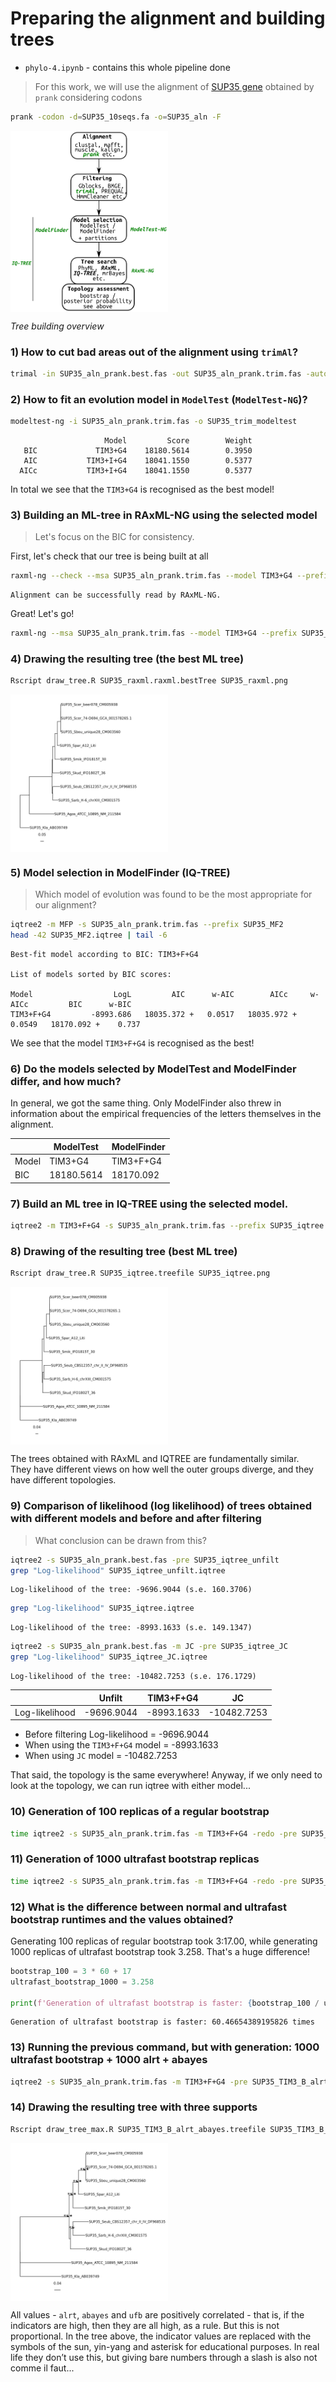 # Preparing the alignment and building trees

- `phylo-4.ipynb` - contains this whole pipeline done

> For this work, we will use the alignment of [SUP35 gene](https://www.yeastgenome.org/locus/S000002579) obtained by `prank` considering codons
```bash
prank -codon -d=SUP35_10seqs.fa -o=SUP35_aln -F
```

<div style='justify-content: center'>
<img src="https://github.com/iliapopov17/BI-Phylogenetics/blob/main/4%20-%20Trees/imgs/tree_building_overview.png" align='center', width="50%">
</div>

_Tree building overview_

### 1) How to cut bad areas out of the alignment using `trimAl`?

```bash
trimal -in SUP35_aln_prank.best.fas -out SUP35_aln_prank.trim.fas -automated1
```

### 2) How to fit an evolution model in `ModelTest` (`ModelTest-NG`)?

```bash
modeltest-ng -i SUP35_aln_prank.trim.fas -o SUP35_trim_modeltest
```

```
                     Model         Score        Weight
   BIC             TIM3+G4    18180.5614        0.3950
   AIC           TIM3+I+G4    18041.1550        0.5377
  AICc           TIM3+I+G4    18041.1550        0.5377
```

In total we see that the `TIM3+G4` is recognised as the best model!

### 3) Building an ML-tree in RAxML-NG using the selected model
> Let's focus on the BIC for consistency.

First, let's check that our tree is being built at all

```bash
raxml-ng --check --msa SUP35_aln_prank.trim.fas --model TIM3+G4 --prefix SUP35_raxml_test
```

```
Alignment can be successfully read by RAxML-NG.
````

Great! Let's go!

```bash
raxml-ng --msa SUP35_aln_prank.trim.fas --model TIM3+G4 --prefix SUP35_raxml --threads 2 --seed 222 --outgroup SUP35_Kla_AB039749
```

### 4) Drawing the resulting tree (the best ML tree)

```bash
Rscript draw_tree.R SUP35_raxml.raxml.bestTree SUP35_raxml.png
```

<div style='justify-content: center'>
<img src="https://github.com/iliapopov17/BI-Phylogenetics/blob/main/4%20-%20Trees/imgs/SUP35_raxml.png" align='center', width="50%">
</div>

### 5) Model selection in ModelFinder (IQ-TREE)
> Which model of evolution was found to be the most appropriate for our alignment?

```bash
iqtree2 -m MFP -s SUP35_aln_prank.trim.fas --prefix SUP35_MF2
head -42 SUP35_MF2.iqtree | tail -6
```
```
Best-fit model according to BIC: TIM3+F+G4

List of models sorted by BIC scores: 

Model                  LogL         AIC      w-AIC        AICc     w-AICc         BIC      w-BIC
TIM3+F+G4         -8993.686   18035.372 +   0.0517   18035.972 +   0.0549   18170.092 +    0.737
```

We see that the model `TIM3+F+G4` is recognised as the best!

### 6) Do the models selected by ModelTest and ModelFinder differ, and how much?<br>
In general, we got the same thing. Only ModelFinder also threw in information about the empirical frequencies of the letters themselves in the alignment.

|    |ModelTest|ModelFinder|
|----|---------|-----------|
|Model|TIM3+G4|TIM3+F+G4|
|BIC|18180.5614|18170.092|

### 7) Build an ML tree in IQ-TREE using the selected model.

```bash
iqtree2 -m TIM3+F+G4 -s SUP35_aln_prank.trim.fas --prefix SUP35_iqtree
```

### 8) Drawing of the resulting tree (best ML tree)

```bash
Rscript draw_tree.R SUP35_iqtree.treefile SUP35_iqtree.png
```

<div style='justify-content: center'>
<img src="https://github.com/iliapopov17/BI-Phylogenetics/blob/main/4%20-%20Trees/imgs/SUP35_iqtree.png" align='center', width="50%">
</div>

The trees obtained with RAxML and IQTREE are fundamentally similar.<br>
They have different views on how well the outer groups diverge, and they have different topologies.

### 9) Comparison of likelihood (log likelihood) of trees obtained with different models and before and after filtering
>What conclusion can be drawn from this?

```bash
iqtree2 -s SUP35_aln_prank.best.fas -pre SUP35_iqtree_unfilt
grep "Log-likelihood" SUP35_iqtree_unfilt.iqtree
```

```
Log-likelihood of the tree: -9696.9044 (s.e. 160.3706)
```

```bash
grep "Log-likelihood" SUP35_iqtree.iqtree
```

```
Log-likelihood of the tree: -8993.1633 (s.e. 149.1347)
```

```bash
iqtree2 -s SUP35_aln_prank.best.fas -m JC -pre SUP35_iqtree_JC
grep "Log-likelihood" SUP35_iqtree_JC.iqtree
```

```
Log-likelihood of the tree: -10482.7253 (s.e. 176.1729)
```

|              |Unfilt|TIM3+F+G4|JC|
|--------------|------|---------|--|
|Log-likelihood|-9696.9044|-8993.1633|-10482.7253|

- Before filtering Log-likelihood = -9696.9044
- When using the `TIM3+F+G4` model = -8993.1633
- When using `JC` model = -10482.7253<br>

That said, the topology is the same everywhere! Anyway, if we only need to look at the topology, we can run iqtree with either model...

### 10) Generation of 100 replicas of a regular bootstrap

```bash
time iqtree2 -s SUP35_aln_prank.trim.fas -m TIM3+F+G4 -redo -pre SUP35_TIM3_b -b 100
```

### 11) Generation of 1000 ultrafast bootstrap replicas

```bash
time iqtree2 -s SUP35_aln_prank.trim.fas -m TIM3+F+G4 -redo -pre SUP35_TIM3_ufb -bb 1000
```

### 12) What is the difference between normal and ultrafast bootstrap runtimes and the values obtained?

Generating 100 replicas of regular bootstrap took 3:17.00, while generating 1000 replicas of ultrafast bootstrap took 3.258. That's a huge difference!

```python
bootstrap_100 = 3 * 60 + 17
ultrafast_bootstrap_1000 = 3.258

print(f'Generation of ultrafast bootstrap is faster: {bootstrap_100 / ultrafast_bootstrap_1000} times')
```

```
Generation of ultrafast bootstrap is faster: 60.46654389195826 times
```

### 13) Running the previous command, but with generation: 1000 ultrafast bootstrap + 1000 alrt + abayes

```bash
iqtree2 -s SUP35_aln_prank.trim.fas -m TIM3+F+G4 -pre SUP35_TIM3_B_alrt_abayes -bb 1000 -alrt 1000 -abayes
```

### 14) Drawing the resulting tree with three supports

```bash
Rscript draw_tree_max.R SUP35_TIM3_B_alrt_abayes.treefile SUP35_TIM3_B_alrt_abayes.png
```

<div style='justify-content: center'>
<img src="https://github.com/iliapopov17/BI-Phylogenetics/blob/main/4%20-%20Trees/imgs/SUP35_TIM3_B_alrt_abayes.png" align='center', width="50%">
</div>

All values ​​- `alrt`, `abayes` and `ufb` are positively correlated - that is, if the indicators are high, then they are all high, as a rule. But this is not proportional.
In the tree above, the indicator values ​​are replaced with the symbols of the sun, yin-yang and asterisk for educational purposes. In real life they don’t use this, but giving bare numbers through a slash is also not comme il faut...
